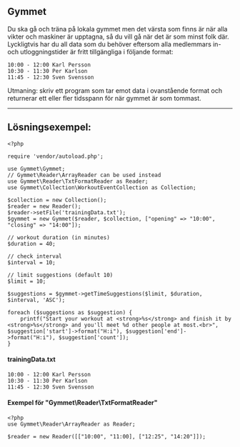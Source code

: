 ## Gymmet

Du ska gå och träna på lokala gymmet men det värsta som finns är när alla vikter och maskiner är upptagna, så du vill gå när det är som minst folk där. Lyckligtvis har du all data som du behöver eftersom alla medlemmars in- och utloggningstider är fritt tillgängliga i följande format:

```
10:00 - 12:00 Karl Persson
10:30 - 11:30 Per Karlson
11:45 - 12:30 Sven Svensson 
```

Utmaning: skriv ett program som tar emot data i ovanstående format och returnerar ett eller fler tidsspann för när gymmet är som tommast.

---
## Lösningsexempel:
```
<?php 

require 'vendor/autoload.php';

use Gymmet\Gymmet;
// Gymmet\Reader\ArrayReader can be used instead
use Gymmet\Reader\TxtFormatReader as Reader;
use Gymmet\Collection\WorkoutEventCollection as Collection;

$collection = new Collection();
$reader = new Reader();
$reader->setFile('trainingData.txt');
$gymmet = new Gymmet($reader, $collection, ["opening" => "10:00", "closing" => "14:00"]);

// workout duration (in minutes)
$duration = 40;

// check interval
$interval = 10;

// limit suggestions (default 10)
$limit = 10;

$suggestions = $gymmet->getTimeSuggestions($limit, $duration, $interval, 'ASC');

foreach ($suggestions as $suggestion) {
    printf("Start your workout at <strong>%s</strong> and finish it by <strong>%s</strong> and you'll meet %d other people at most.<br>", $suggestion['start']->format("H:i"), $suggestion['end']->format("H:i"), $suggestion['count']);
}
```
#### trainingData.txt
```
10:00 - 12:00 Karl Persson
10:30 - 11:30 Per Karlson
11:45 - 12:30 Sven Svensson
```

#### Exempel för "Gymmet\Reader\TxtFormatReader"
```
<?php
use Gymmet\Reader\ArrayReader as Reader;

$reader = new Reader([["10:00", "11:00], ["12:25", "14:20"]]);
```